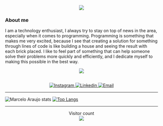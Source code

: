 <h1 align="center">
  <a href="https://git.io/typing-svg">
    <img src="https://readme-typing-svg.herokuapp.com/?lines=Hello,+how+are+you?+👋;+My+name+is+Marcelo+😉;Nice+to+meet+you!&center=true&size=30">
  </a>
</h1>

### About me
I am a technology enthusiast, I always try to stay on top of news in the area, especially when it comes to programming. Programming is something that makes me very excited, because I see that creating a solution for something through lines of code is like building a house and seeing the result with each brick placed. I like to feel part of something that can help someone solve their problems more quickly and efficiently, and I dedicate myself to making this possible in the best way.

<div align="center"> 
<img align="center" src="https://media.giphy.com/media/3oriO7A7bt1wsEP4cw/giphy.gif" />
</div>

<br/>
<p align="center"> 
<a href="https://www.instagram.com/marceloedu123" target="_blank" >
<img alt="Instagram" src="https://img.shields.io/badge/-Instagram-ff2b8e?logo=Instagram&logoColor=white">
</a>
<a href="https://www.linkedin.com/in/marcelo-eduardo-ara%C3%BAjo-3b361b179/" target="_blank" >
<img alt="Linkedin" src="https://img.shields.io/badge/-Linkedin-blue?logo=Linkedin&logoColor=white">
</a>
<a href="mailto:marcelo.edu2@gmail.com" target="_blank" >
<img alt="Email" src="https://img.shields.io/badge/-Email-c14438?logo=Gmail&logoColor=white">
</a>
</p>

---

![Marcelo Araujo stats](https://github-readme-stats.vercel.app/api?username=marceloedu2&show_icons=true&theme=dracula&hide_border=true)
[![Top Langs](https://github-readme-stats.vercel.app/api/top-langs/?username=marceloedu2&langs_count=8&layout=compact&theme=dracula&hide_border=true)](https://github.com/anuraghazra/github-readme-stats)

---

<div align="center"> 
  Visitor count<br>
  <img src="https://profile-counter.glitch.me/marceloedu2/count.svg" />
</div>
  
<!-- ![snake svg](./svg/github-contribution-grid-snake.svg) -->
